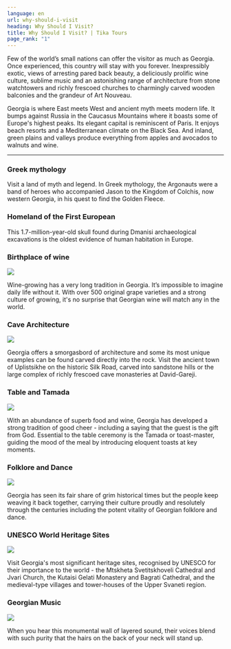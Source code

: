 ```yaml
---
language: en
url: why-should-i-visit
heading: Why Should I Visit?
title: Why Should I Visit? | Tika Tours
page_rank: "1"
---
```

<div class="row content-row"><!-- 1053 (1)-->

</div>

<div class="row content-row"><!-- 1054 (2)-->
<div class="col-xs-12 col-sm-6 col-md-6"><!-- 1430 -->

Few of the world’s small nations can offer the visitor as much as Georgia. Once experienced,
this country will stay with you forever. Inexpressibly exotic, views of arresting
pared back beauty, a deliciously prolific wine culture, sublime music and an astonishing
range of architecture from stone watchtowers and richly frescoed churches to charmingly
carved wooden balconies and the grandeur of Art Nouveau.

</div>

<div class="col-xs-12 col-sm-6 col-md-6"><!-- 1431 -->

Georgia is where East meets West and ancient myth meets modern life. It bumps against
Russia in the Caucasus Mountains where it boasts some of Europe's highest peaks.
Its elegant capital is reminiscent of Paris. It enjoys beach resorts and a Mediterranean
climate on the Black Sea. And inland, green plains and valleys produce everything
from apples and avocados to walnuts and wine.

</div>

</div>

<div class="row content-row"><!-- 1055 (3)-->
<div class="col-xs-12"><!-- 1432 -->

* * *

</div>

</div>

<div class="row content-row"><!-- 1056 (4)-->
<div class="col-xs-12 col-sm-6 col-md-6"><!-- 1433 -->

### Greek mythology


Visit a land of myth and legend. In Greek mythology, the Argonauts were a band of
heroes who accompanied Jason to the Kingdom of Colchis, now western Georgia, in
his quest to find the Golden Fleece.

</div>

<div class="col-xs-12 col-sm-6 col-md-6"><!-- 1434 -->

### Homeland of the First European


This 1.7\-million\-year\-old skull found during Dmanisi archaeological excavations
is the oldest evidence of human habitation in Europe.

</div>

</div>

<div class="row content-row"><!-- 1057 (5)-->
<div class="col-xs-12 col-sm-6 col-md-6"><!-- 1435 -->

### Birthplace of wine


![](/library/content/img30.jpg)

Wine\-growing has a very long tradition in Georgia. It’s impossible to imagine daily
life without it. With over 500 original grape varieties and a strong culture of
growing, it's no surprise that Georgian wine will match any in the world.

</div>

<div class="col-xs-12 col-sm-6 col-md-6"><!-- 1436 -->

### Cave Architecture


![](/library/content/img29.jpg)

Georgia offers a smorgasbord of architecture and some its most unique examples can
be found carved directly into the rock. Visit the ancient town of Uplistsikhe on
the historic Silk Road, carved into sandstone hills or the large complex of richly
frescoed cave monasteries at David\-Gareji.

</div>

</div>

<div class="row content-row"><!-- 1058 (6)-->
<div class="col-xs-12 col-sm-6 col-md-6"><!-- 1437 -->

### Table and Tamada


![](/library/content/img31.jpg)

With an abundance of superb food and wine, Georgia has developed a strong tradition
of good cheer \- including a saying that the guest is the gift from God. Essential
to the table ceremony is the Tamada or toast\-master, guiding the mood of the meal
by introducing eloquent toasts at key moments.

</div>

<div class="col-xs-12 col-sm-6 col-md-6"><!-- 1438 -->

### Folklore and Dance


![](/library/content/img33.jpg)

Georgia has seen its fair share of grim historical times but the people keep weaving
it back together, carrying their culture proudly and resolutely through the centuries
including the potent vitality of Georgian folklore and dance.

</div>

</div>

<div class="row content-row"><!-- 1059 (7)-->
<div class="col-xs-12 col-sm-6 col-md-6"><!-- 1439 -->

### UNESCO World Heritage Sites


![](/library/content/img34.jpg)

Visit Georgia's most significant heritage sites, recognised by UNESCO for their importance
to the world \- the Mtskheta Svetitskhoveli Cathedral and Jvari Church, the Kutaisi
Gelati Monastery and Bagrati Cathedral, and the medieval\-type villages and tower\-houses
of the Upper Svaneti region.

</div>

<div class="col-xs-12 col-sm-6 col-md-6"><!-- 1440 -->

### Georgian Music


![](/library/content/img32.jpg)

When you hear this monumental wall of layered sound, their voices blend with such
purity that the hairs on the back of your neck will stand up.

</div>

</div>
